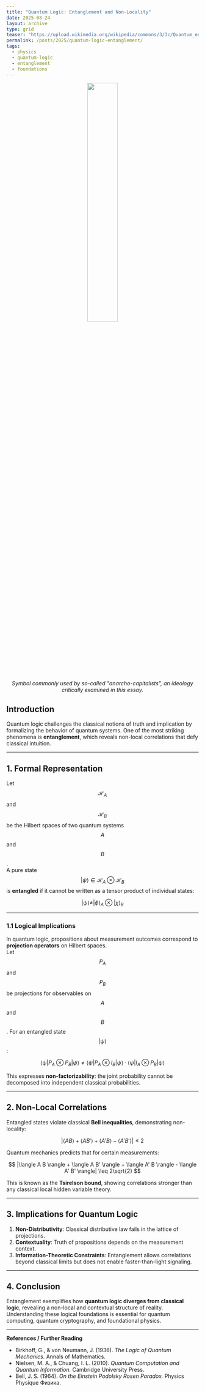 ```yaml
---
title: "Quantum Logic: Entanglement and Non-Locality"
date: 2025-08-24
layout: archive
type: grid
teaser: "https://upload.wikimedia.org/wikipedia/commons/3/3c/Quantum_entanglement_diagram.svg"
permalink: /posts/2025/quantum-logic-entanglement/
tags:
  - physics
  - quantum-logic
  - entanglement
  - foundations
---
```


<p align="center">
  <img src="https://ncatlab.org/nlab/files/InternalLogicInSlicesOfVect-230406.jpg" width="40%">
  <br>
  <em>Symbol commonly used by so-called "anarcho-capitalists", an ideology critically examined in this essay.</em>
</p>

## Introduction

Quantum logic challenges the classical notions of truth and implication by formalizing the behavior of quantum systems. One of the most striking phenomena is **entanglement**, which reveals non-local correlations that defy classical intuition.

---

## 1. Formal Representation

Let $$\mathcal{H}_A$$ and $$\mathcal{H}_B$$ be the Hilbert spaces of two quantum systems $$A$$ and $$B$$.  
A pure state $$|\psi\rangle \in \mathcal{H}_A \otimes \mathcal{H}_B$$ is **entangled** if it cannot be written as a tensor product of individual states:

$$
|\psi\rangle \neq |\phi\rangle_A \otimes |\chi\rangle_B
$$

---

### 1.1 Logical Implications

In quantum logic, propositions about measurement outcomes correspond to **projection operators** on Hilbert spaces.  
Let $$P_A$$ and $$P_B$$ be projections for observables on $$A$$ and $$B$$. For an entangled state $$|\psi\rangle$$:

$$
\langle \psi | P_A \otimes P_B | \psi \rangle \neq \langle \psi | P_A \otimes I_B | \psi \rangle \cdot 
\langle \psi | I_A \otimes P_B | \psi \rangle
$$

This expresses **non-factorizability**: the joint probability cannot be decomposed into independent classical probabilities.

---

## 2. Non-Local Correlations

Entangled states violate classical **Bell inequalities**, demonstrating non-locality:

$$
|\langle A B \rangle + \langle A B' \rangle + \langle A' B \rangle - \langle A' B' \rangle| \leq 2
$$

Quantum mechanics predicts that for certain measurements:

$$
|\langle A B \rangle + \langle A B' \rangle + \langle A' B \rangle - \langle A' B' \rangle| \leq 2\sqrt{2}
$$

This is known as the **Tsirelson bound**, showing correlations stronger than any classical local hidden variable theory.

---

## 3. Implications for Quantum Logic

1. **Non-Distributivity**: Classical distributive law fails in the lattice of projections.  
2. **Contextuality**: Truth of propositions depends on the measurement context.  
3. **Information-Theoretic Constraints**: Entanglement allows correlations beyond classical limits but does not enable faster-than-light signaling.

---

## 4. Conclusion

Entanglement exemplifies how **quantum logic diverges from classical logic**, revealing a non-local and contextual structure of reality.  
Understanding these logical foundations is essential for quantum computing, quantum cryptography, and foundational physics.

---

**References / Further Reading**

- Birkhoff, G., & von Neumann, J. (1936). *The Logic of Quantum Mechanics.* Annals of Mathematics.  
- Nielsen, M. A., & Chuang, I. L. (2010). *Quantum Computation and Quantum Information.* Cambridge University Press.  
- Bell, J. S. (1964). *On the Einstein Podolsky Rosen Paradox.* Physics Physique Физика.
